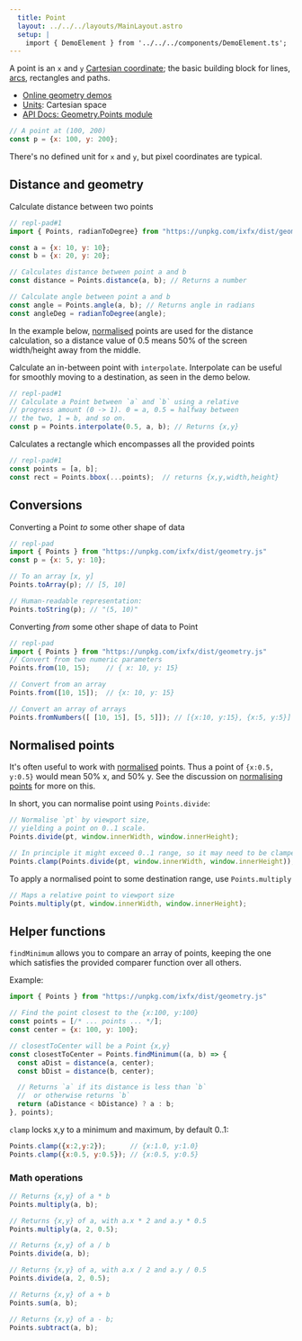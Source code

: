 ```yaml
---
  title: Point
  layout: ../../../layouts/MainLayout.astro
  setup: |
    import { DemoElement } from '../../../components/DemoElement.ts';
---
```


<script type="module" hoist>
import '/src/components/ReplPad';
</script>

A point is an `x` and `y` [Cartesian coordinate](./units#cartesian); the basic building block for lines, [arcs](./arc), rectangles and paths.

* [Online geometry demos](https://clinth.github.io/ixfx-demos/geometry/)
* [Units](./units): Cartesian space
* [API Docs: Geometry.Points module](https://clinth.github.io/ixfx/modules/Geometry.Points.html)

```js
// A point at (100, 200)
const p = {x: 100, y: 200};
```

There's no defined unit for `x` and `y`, but pixel coordinates are typical.

## Distance and geometry

Calculate distance between two points

```js
// repl-pad#1
import { Points, radianToDegree} from "https://unpkg.com/ixfx/dist/geometry.js"

const a = {x: 10, y: 10};
const b = {x: 20, y: 20};

// Calculates distance between point a and b
const distance = Points.distance(a, b); // Returns a number

// Calculate angle between point a and b
const angle = Points.angle(a, b); // Returns angle in radians
const angleDeg = radianToDegree(angle);
```

In the example below, [normalised](#normalised-points) points are used for the distance calculation, so a distance value of 0.5 means 50% of the screen width/height away from the middle.

<demo-element title="Point math" src="/geometry/point-math/" />

Calculate an in-between point with `interpolate`. Interpolate can be useful for smoothly moving to a destination, as seen in the demo below.

<demo-element title="Point interpolation" src="/geometry/point-interpolate/" />

```js
// repl-pad#1
// Calculate a Point between `a` and `b` using a relative 
// progress amount (0 -> 1). 0 = a, 0.5 = halfway between
// the two, 1 = b, and so on.
const p = Points.interpolate(0.5, a, b); // Returns {x,y}
```

Calculates a rectangle which encompasses all the provided points
```js
// repl-pad#1
const points = [a, b];
const rect = Points.bbox(...points);  // returns {x,y,width,height}
```

## Conversions

Converting a Point _to_ some other shape of data

```js
// repl-pad
import { Points } from "https://unpkg.com/ixfx/dist/geometry.js"
const p = {x: 5, y: 10};

// To an array [x, y]
Points.toArray(p); // [5, 10]

// Human-readable representation:
Points.toString(p); // "(5, 10)"
```

Converting _from_ some other shape of data to Point

```js
// repl-pad
import { Points } from "https://unpkg.com/ixfx/dist/geometry.js"
// Convert from two numeric parameters
Points.from(10, 15);    // { x: 10, y: 15}

// Convert from an array
Points.from([10, 15]);  // {x: 10, y: 15}

// Convert an array of arrays
Points.fromNumbers([ [10, 15], [5, 5]]); // [{x:10, y:15}, {x:5, y:5}]
```

## Normalised points

It's often useful to work with [normalised](../../temporal/normalising) points. Thus a point of `{x:0.5, y:0.5}` would mean 50% x, and 50% y. See the discussion on [normalising points](../../temporal/normalising#geometry) for more on this.

In short, you can normalise point using `Points.divide`:

```js
// Normalise `pt` by viewport size,
// yielding a point on 0..1 scale.
Points.divide(pt, window.innerWidth, window.innerHeight);

// In principle it might exceed 0..1 range, so it may need to be clamped, too:
Points.clamp(Points.divide(pt, window.innerWidth, window.innerHeight));
```

To apply a normalised point to some destination range, use `Points.multiply`

```js
// Maps a relative point to viewport size
Points.multiply(pt, window.innerWidth, window.innerHeight);
```

## Helper functions

`findMinimum` allows you to compare an array of points, keeping the one which satisfies the provided comparer function over all others.

Example:

```js
import { Points } from "https://unpkg.com/ixfx/dist/geometry.js"

// Find the point closest to the {x:100, y:100}
const points = [/* ... points ... */];
const center = {x: 100, y: 100};

// closestToCenter will be a Point {x,y}
const closestToCenter = Points.findMinimum((a, b) => {
  const aDist = distance(a, center);
  const bDist = distance(b, center);

  // Returns `a` if its distance is less than `b`
  //  or otherwise returns `b`
  return (aDistance < bDistance) ? a : b;
}, points);
```

`clamp` locks x,y to a minimum and maximum, by default 0..1:
```js
Points.clamp({x:2,y:2});      // {x:1.0, y:1.0}
Points.clamp({x:0.5, y:0.5}); // {x:0.5, y:0.5}
```

### Math operations

```js
// Returns {x,y} of a * b
Points.multiply(a, b);

// Returns {x,y} of a, with a.x * 2 and a.y * 0.5
Points.multiply(a, 2, 0.5);

// Returns {x,y} of a / b
Points.divide(a, b);

// Returns {x,y} of a, with a.x / 2 and a.y / 0.5
Points.divide(a, 2, 0.5);

// Returns {x,y} of a + b
Points.sum(a, b);

// Returns {x,y} of a - b;
Points.subtract(a, b);
```